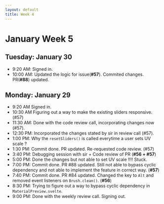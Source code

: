 ```yaml
---
layout: default
title: Week 4
---
```

# **January Week 5**
## **Tuesday: January 30**
- 9:20  AM: Signed in.
- 10:00 AM: Updated the logic for issue(**#57**). Commited changes. PR(**#88**) updated.

## **Monday: January 29**
- 9:20  AM Signed in.
- 10:30 AM Figuring out a way to make the existing sliders responsive. (#57)
- 11:30 AM: Done with the code review call, incorporating changes now (#57).
- 12:30 PM: Incorporated the changes stated by sir in review call (#57).
- 1:00  PM: Why the `resetSliders()` is called everytime a user sets UV scale ?
- 1:30  PM: Commit done. PR updated. Re-requested code review. (#57)
- 3:40  PM: Debugging session with sir + Code review of PR (**#56 + #57**)
- 5:00  PM: Done the changes but not able to set UV scale !!!! Stuck.
- 7:00  PM: Commit done. PR #88 updated. Still not able to bypass cyclic dependency and not able to implement the feature in correct way. (**#57**)
- 7:40  PM: Commit done. PR #84 updated. Changed the key to `Alt` and removed event listeners on `Brush.clean()`. (**#56**)
- 8:30  PM: Trying to figure out a way to bypass cyclic dependency in `MaterialPreview.svelte`.
- 9:00  PM: Done with the weekly review call. Signing out.
